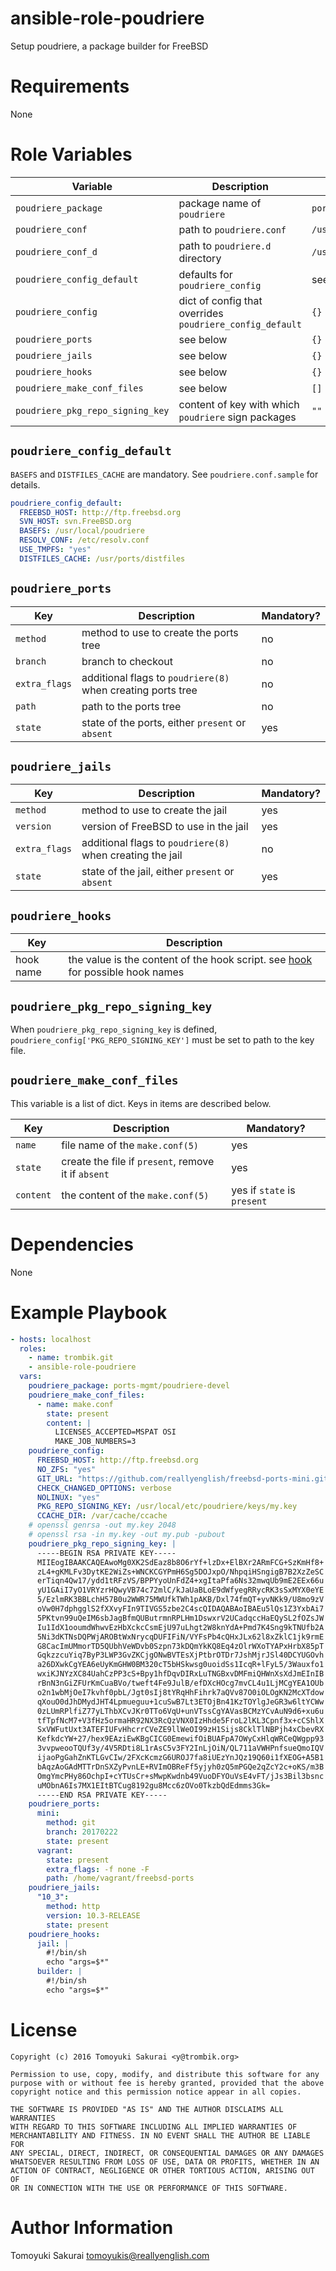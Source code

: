 # ansible-role-poudriere

Setup poudriere, a package builder for FreeBSD

# Requirements

None

# Role Variables

| Variable | Description | Default |
|----------|-------------|---------|
| `poudriere_package` | package name of `poudriere` | `ports-mgmt/poudriere` |
| `poudriere_conf` | path to `poudriere.conf` | `/usr/local/etc/poudriere.conf` |
| `poudriere_conf_d` | path to `poudriere.d` directory | `/usr/local/etc/poudriere.d` |
| `poudriere_config_default` | defaults for `poudriere_config` | see below |
| `poudriere_config` | dict of config that overrides `poudriere_config_default` | `{}` |
| `poudriere_ports` | see below | `{}` |
| `poudriere_jails` | see below | `{}` |
| `poudriere_hooks` | see below | `{}` |
| `poudriere_make_conf_files` | see below | `[]` |
| `poudriere_pkg_repo_signing_key` | content of key with which `poudriere` sign packages | `""` |

## `poudriere_config_default`

`BASEFS` and `DISTFILES_CACHE` are mandatory. See `poudriere.conf.sample` for
details.

```yaml
poudriere_config_default:
  FREEBSD_HOST: http://ftp.freebsd.org
  SVN_HOST: svn.FreeBSD.org
  BASEFS: /usr/local/poudriere
  RESOLV_CONF: /etc/resolv.conf
  USE_TMPFS: "yes"
  DISTFILES_CACHE: /usr/ports/distfiles
```
## `poudriere_ports`

| Key | Description | Mandatory? |
|-----|-------------|-----------|
| `method` | method to use to create the ports tree | no |
| `branch` | branch to checkout | no |
| `extra_flags` | additional flags to `poudriere(8)` when creating ports tree | no |
| `path` | path to the ports tree | no |
| `state` | state of the ports, either `present` or `absent` | yes |

## `poudriere_jails`

| Key | Description | Mandatory? |
|-----|-------------|-----------|
| `method` | method to use to create the jail | yes |
| `version` | version of FreeBSD to use in the jail | yes |
| `extra_flags` | additional flags to `poudriere(8)` when creating the jail | no |
| `state` | state of the jail, either `present` or `absent` | yes |

## `poudriere_hooks`

| Key | Description |
|-----|-------------|
| hook name | the value is the content of the hook script. see [hook](https://github.com/freebsd/poudriere/wiki/hooks) for possible hook names |

## `poudriere_pkg_repo_signing_key`

When `poudriere_pkg_repo_signing_key` is defined,
`poudriere_config['PKG_REPO_SIGNING_KEY']` must be set to path to the key file.

## `poudriere_make_conf_files`

This variable is a list of dict. Keys in items are described below.

| Key | Description | Mandatory? |
|-----|-------------|------------|
| `name` | file name of the `make.conf(5)` | yes | 
| `state` | create the file if `present`, remove it if `absent` | yes |
| `content` | the content of the `make.conf(5)` | yes if `state` is `present` |

# Dependencies

None

# Example Playbook

```yaml
- hosts: localhost
  roles:
    - name: trombik.git
    - ansible-role-poudriere
  vars:
    poudriere_package: ports-mgmt/poudriere-devel
    poudriere_make_conf_files:
      - name: make.conf
        state: present
        content: |
          LICENSES_ACCEPTED=MSPAT OSI
          MAKE_JOB_NUMBERS=3
    poudriere_config:
      FREEBSD_HOST: http://ftp.freebsd.org
      NO_ZFS: "yes"
      GIT_URL: "https://github.com/reallyenglish/freebsd-ports-mini.git"
      CHECK_CHANGED_OPTIONS: verbose
      NOLINUX: "yes"
      PKG_REPO_SIGNING_KEY: /usr/local/etc/poudriere/keys/my.key
      CCACHE_DIR: /var/cache/ccache
    # openssl genrsa -out my.key 2048
    # openssl rsa -in my.key -out my.pub -pubout
    poudriere_pkg_repo_signing_key: |
      -----BEGIN RSA PRIVATE KEY-----
      MIIEogIBAAKCAQEAwoMg0XK2SdEaz8b8O6rYf+lzDx+ElBXr2ARmFCG+SzKmHf8+
      zL4+gKMLFv3DytKE2WiZs+WNCKCGYPmH6Sg5DOJxpO/NhpqiHSngigB7B2XzZeSC
      erTiqn4Qw17/ydd1tRFzVS/BPPYyoUnFdZ4+xgItaPfa6Ns32mwqUb9mE2EEx66u
      yU1GAiI7yO1VRYzrHQwyVB74c72mlC/kJaUaBLoE9dWfyegRRycRK3sSxMYX0eYE
      5/EzlmRK3BBLchH57B0u2WWR75MWUfkTWh1pAKB/Dxl74fmQT+yvNKk9/U8mo9zV
      oVw0H7dphgglS2fXXvyFIn9TIVGS5zbe2C4scQIDAQABAoIBAEu5lQs1Z3YxbAi7
      5PKtvn99uQeIM6sbJagBfmQUButrmnRPLHm1DswxrV2UCadqccHaEQySL2fOZsJW
      Iu1IdX1ooumdWhwvEzHbXckcCsmEjU97uLhgt2W8knYdA+Pmd7K4Sng9kTNUfb2A
      5Ni3dKTNsDQPWjAROBtWxNrycqDUFIFiN/VYFsPb4cQHxJLx62l8xZklC1jk9rmE
      G8CacImUMmorTD5QUbhVeWDvb0Szpn73kDQmYkKQ8Eq4zOlrWXoTYAPxHrbX85pT
      GqkzzcuYiq7ByP3LWP3GvZKCjgONwBVTEsXjPtbrOTDr7JshMjrJSl40DCYUGOvh
      a26DXwkCgYEA6eUyKmGHW0BM320cT5bHSkwsg0uoidSs1IcqR+lFyL5/3Wauxfo1
      wxiKJNYzXC84UahCzPP3cS+Bpy1hfDqvDIRxLuTNGBxvDMFmiQHWnXsXdJmEInIB
      rBnN3nGiZFUrKmCuaBVo/tweft4Fe9JulB/efDXcHOcg7mvCL4u1LjMCgYEA1OUb
      o2n1wbMjOeI7kvhf0pbL/Jgt0sIj8tYRqHhFihrk7aQVv87O0iOLOgKN2McXTdow
      qXouO0dJhDMydJHT4Lpmueguu+1cuSwB7Lt3ETOjBn41KzTOYlgJeGR3w6ltYCWw
      0zLUmRPlfiZ77yLThbXCvJKr0TTo6VqU+unVTssCgYAVasBCMzYCvAuN9d6+xu6u
      tfTpfNcM7+V3fHz5ormaHR92NX3RcQzVNX0IzHhde5FroL2lKL3Cpnf3x+cCShlX
      SxVWFutUxt3ATEFIUFvHhcrrCVeZE9llWeOI99zH1Sijs8CklTlNBPjh4xCbevRX
      KefkdcYW+27/hex9EAziEwKBgCICG0EmewifOiBUAFpA7OWyCxHlqWRCeQWgpp93
      3vvpweooTQUf3y/4V5RDti8L1rAsC5v3FY2InLjOiN/QL711aVWHPnfsueQmoIQV
      ijaoPgGahZnKTLGvCIw/2FXcKcmzG6UROJ7fa8iUEzYnJQz19Q60i1fXEOG+A5B1
      bAqzAoGAdMTTrDnSXZyPvnLE+RVImOBReFf5yjyh0zQ5mPGQe2qZcY2c+oKS/m3B
      OmgYmcPHy86OchpI+cYTUsCr+sMwpKwdnb49VuoDFYOuVsE4vFT/jJs3Bil3bsnc
      uMObnA6Is7MX1EItBTCug8192gu8Mcc6zOVo0TkzbQdEdmms3Gk=
      -----END RSA PRIVATE KEY-----
    poudriere_ports:
      mini:
        method: git
        branch: 20170222
        state: present
      vagrant:
        state: present
        extra_flags: -f none -F
        path: /home/vagrant/freebsd-ports
    poudriere_jails:
      "10_3":
        method: http
        version: 10.3-RELEASE
        state: present
    poudriere_hooks:
      jail: |
        #!/bin/sh
        echo "args=$*"
      builder: |
        #!/bin/sh
        echo "args=$*"
```

# License

```
Copyright (c) 2016 Tomoyuki Sakurai <y@trombik.org>

Permission to use, copy, modify, and distribute this software for any
purpose with or without fee is hereby granted, provided that the above
copyright notice and this permission notice appear in all copies.

THE SOFTWARE IS PROVIDED "AS IS" AND THE AUTHOR DISCLAIMS ALL WARRANTIES
WITH REGARD TO THIS SOFTWARE INCLUDING ALL IMPLIED WARRANTIES OF
MERCHANTABILITY AND FITNESS. IN NO EVENT SHALL THE AUTHOR BE LIABLE FOR
ANY SPECIAL, DIRECT, INDIRECT, OR CONSEQUENTIAL DAMAGES OR ANY DAMAGES
WHATSOEVER RESULTING FROM LOSS OF USE, DATA OR PROFITS, WHETHER IN AN
ACTION OF CONTRACT, NEGLIGENCE OR OTHER TORTIOUS ACTION, ARISING OUT OF
OR IN CONNECTION WITH THE USE OR PERFORMANCE OF THIS SOFTWARE.
```

# Author Information

Tomoyuki Sakurai <tomoyukis@reallyenglish.com>

